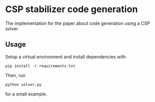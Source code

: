# CSP stabilizer code generation

The implementation for the paper about code generation using a CSP solver.

## Usage

Setup a virtual environment and install dependencies with
```
pip install -r requirements.txt  
```
Then, run 
```
python solver.py  
```
for a small example.
